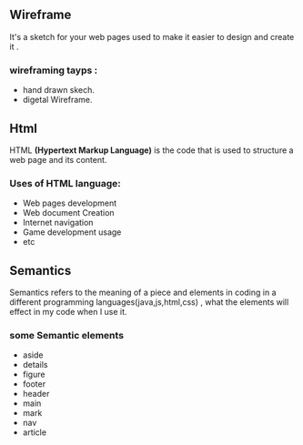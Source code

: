 ## Wireframe
 It's a sketch for your web pages used to make it easier to design and create it .

### wireframing tayps :

  * hand drawn skech.
  * digetal Wireframe.

## Html
HTML **(Hypertext Markup Language)** is the code that is used to structure a web page and its content.
### Uses of HTML language:
*  Web pages development
* Web document Creation
* Internet navigation
* Game development usage
* etc
## Semantics
Semantics refers to the meaning of a piece and elements in coding in a different programming languages(java,js,html,css) , what the elements will effect in my code when I use it.

### some Semantic elements 

* aside
* details
* figure
* footer
* header
* main
* mark
* nav
* article